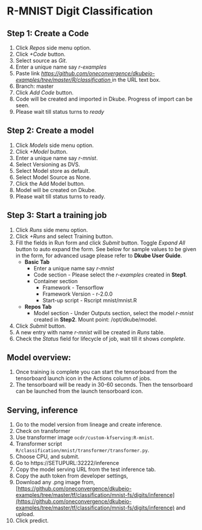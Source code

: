 # **R-MNIST Digit Classification**
## Step 1: Create a Code
1. Click *Repos* side menu option.
2. Click *+Code* button.
3. Select source as *Git*.
4. Enter a unique name say *r-examples*
5. Paste link *[https://github.com/oneconvergence/dkubeio-examples/tree/master/R/classification
 ](https://github.com/oneconvergence/dkubeio-examples/tree/master/R/classification)* in the URL text box.
6. Branch: master
7. Click *Add Code* button.
8. Code will be created and imported in Dkube. Progress of import can be seen.
9. Please wait till status turns to *ready*

## Step 2: Create a model
 1. Click *Models* side menu option.
 2. Click *+Model* button.
 3. Enter a unique name say *r-mnist*.
 4. Select Versioning as DVS. 
 5. Select Model store as default.
 6. Select Model Source as None.
 7. Click the Add Model button.
 8. Model will be created on Dkube.
 9. Please wait till status turns to ready.

## Step 3: Start a training job
 1. Click *Runs* side menu option.
 2. Click *+Runs* and select Training button.
 3. Fill the fields in Run form and click *Submit* button. Toggle *Expand All* button to auto expand the form. See below for sample values to be given in the form, for advanced usage please refer to **Dkube User Guide**.
    - **Basic Tab**
	   - Enter a unique name say *r-mnist*
	   - Code section - Please select the *r-examples* created in **Step1**.
       - Container section
		 - Framework - Tensorflow
		 - Framework Version - r-2.0.0
		 - Start-up script - Rscript mnist/mnist.R
    -  **Repos Tab**
	    - Model section - Under Outputs section, select the model *r-mnist* created in **Step2**. Mount point: /opt/dkube/model.
4. Click *Submit* button.
5. A new entry with name *r-mnist* will be created in *Runs* table.
6. Check the *Status* field for lifecycle of job, wait till it shows *complete*.

## Model overview: 
 1. Once training is complete you can start the tensorboard from the tensorboard launch icon in the Actions column of jobs. 
 2. The tensorboard will be ready in 30-60 seconds. Then the tensorboard can be launched from the launch tensorboard icon. 

## Serving, inference
 1. Go to the model version from lineage and create inference.
 2. Check on transformer
 3. Use transformer image `ocdr/custom-kfserving:R-mnist`.
 4. Transformer script `R/classification/mnist/transformer/transformer.py`.
 5. Choose CPU, and submit. 
 6. Go to https://SETUPURL:32222/inference
 7. Copy the model serving URL from the test inference tab.
 8. Copy the auth token from developer settings,
 9. Download any .png image from, [https://github.com/oneconvergence/dkubeio-examples/tree/master/tf/classification/mnist-fs/digits/inference](https://github.com/oneconvergence/dkubeio-examples/tree/master/tf/classification/mnist-fs/digits/inference) and upload.
 10. Click predict.
